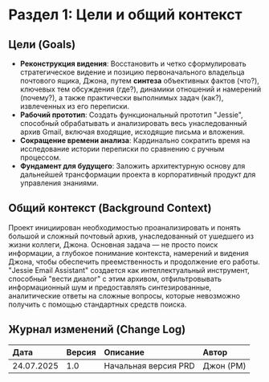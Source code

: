 # **Раздел 1: Цели и общий контекст**

## **Цели (Goals)**

* **Реконструкция видения**: Восстановить и четко сформулировать стратегическое видение и позицию первоначального владельца почтового ящика, Джона, путем **синтеза** объективных фактов (что?), ключевых тем обсуждения (где?), динамики отношений и намерений (почему?), а также практически выполнимых задач (как?), извлеченных из его переписки.  
* **Рабочий прототип**: Создать функциональный прототип "Jessie", способный обрабатывать и анализировать весь унаследованный архив Gmail, включая входящие, исходящие письма и вложения.  
* **Сокращение времени анализа**: Кардинально сократить время на исследование истории переписки по сравнению с ручным процессом.  
* **Фундамент для будущего**: Заложить архитектурную основу для дальнейшей трансформации проекта в корпоративный продукт для управления знаниями.

## **Общий контекст (Background Context)**

Проект инициирован необходимостью проанализировать и понять большой и сложный почтовый архив, унаследованный от ушедшего из жизни коллеги, Джона. Основная задача — не просто поиск информации, а глубокое понимание контекста, намерений и видения Джона, чтобы обеспечить преемственность и продолжение его работы. "Jessie Email Assistant" создается как интеллектуальный инструмент, способный "вести диалог" с этим архивом, отфильтровывать информационный шум и предоставлять синтезированные, аналитические ответы на сложные вопросы, которые невозможно получить с помощью стандартных средств поиска.

## **Журнал изменений (Change Log)**

| Дата | Версия | Описание | Автор |
| :---- | :---- | :---- | :---- |
| 24.07.2025 | 1.0 | Начальная версия PRD | Джон (PM) |